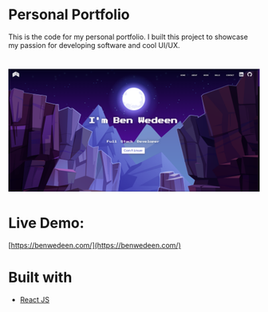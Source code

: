 # Personal Portfolio
This is the code for my personal portfolio. I built this project to showcase my passion for developing software and cool UI/UX.

# ![appPreview](appPreview.png)

# Live Demo:
[https://benwedeen.com/](https://benwedeen.com/)

# Built with 

- [React JS](https://reactjs.org/)

